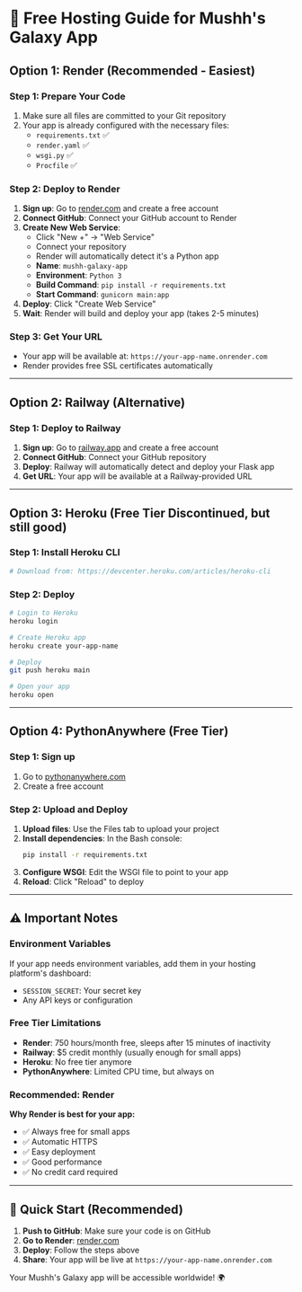 # 🚀 Free Hosting Guide for Mushh's Galaxy App

## Option 1: Render (Recommended - Easiest)

### Step 1: Prepare Your Code
1. Make sure all files are committed to your Git repository
2. Your app is already configured with the necessary files:
   - `requirements.txt` ✅
   - `render.yaml` ✅
   - `wsgi.py` ✅
   - `Procfile` ✅

### Step 2: Deploy to Render
1. **Sign up**: Go to [render.com](https://render.com) and create a free account
2. **Connect GitHub**: Connect your GitHub account to Render
3. **Create New Web Service**:
   - Click "New +" → "Web Service"
   - Connect your repository
   - Render will automatically detect it's a Python app
   - **Name**: `mushh-galaxy-app`
   - **Environment**: `Python 3`
   - **Build Command**: `pip install -r requirements.txt`
   - **Start Command**: `gunicorn main:app`
4. **Deploy**: Click "Create Web Service"
5. **Wait**: Render will build and deploy your app (takes 2-5 minutes)

### Step 3: Get Your URL
- Your app will be available at: `https://your-app-name.onrender.com`
- Render provides free SSL certificates automatically

---

## Option 2: Railway (Alternative)

### Step 1: Deploy to Railway
1. **Sign up**: Go to [railway.app](https://railway.app) and create a free account
2. **Connect GitHub**: Connect your GitHub repository
3. **Deploy**: Railway will automatically detect and deploy your Flask app
4. **Get URL**: Your app will be available at a Railway-provided URL

---

## Option 3: Heroku (Free Tier Discontinued, but still good)

### Step 1: Install Heroku CLI
```bash
# Download from: https://devcenter.heroku.com/articles/heroku-cli
```

### Step 2: Deploy
```bash
# Login to Heroku
heroku login

# Create Heroku app
heroku create your-app-name

# Deploy
git push heroku main

# Open your app
heroku open
```

---

## Option 4: PythonAnywhere (Free Tier)

### Step 1: Sign up
1. Go to [pythonanywhere.com](https://pythonanywhere.com)
2. Create a free account

### Step 2: Upload and Deploy
1. **Upload files**: Use the Files tab to upload your project
2. **Install dependencies**: In the Bash console:
   ```bash
   pip install -r requirements.txt
   ```
3. **Configure WSGI**: Edit the WSGI file to point to your app
4. **Reload**: Click "Reload" to deploy

---

## ⚠️ Important Notes

### Environment Variables
If your app needs environment variables, add them in your hosting platform's dashboard:
- `SESSION_SECRET`: Your secret key
- Any API keys or configuration

### Free Tier Limitations
- **Render**: 750 hours/month free, sleeps after 15 minutes of inactivity
- **Railway**: $5 credit monthly (usually enough for small apps)
- **Heroku**: No free tier anymore
- **PythonAnywhere**: Limited CPU time, but always on

### Recommended: Render
**Why Render is best for your app:**
- ✅ Always free for small apps
- ✅ Automatic HTTPS
- ✅ Easy deployment
- ✅ Good performance
- ✅ No credit card required

---

## 🎯 Quick Start (Recommended)

1. **Push to GitHub**: Make sure your code is on GitHub
2. **Go to Render**: [render.com](https://render.com)
3. **Deploy**: Follow the steps above
4. **Share**: Your app will be live at `https://your-app-name.onrender.com`

Your Mushh's Galaxy app will be accessible worldwide! 🌍 